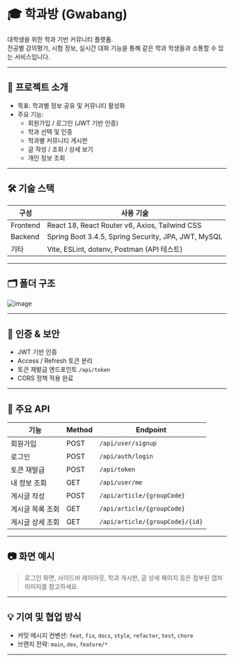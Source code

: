 # 🎓 학과방 (Gwabang)

대학생을 위한 학과 기반 커뮤니티 플랫폼.  
전공별 강의평가, 시험 정보, 실시간 대화 기능을 통해 같은 학과 학생들과 소통할 수 있는 서비스입니다.

---

## 📌 프로젝트 소개

- 목표: 학과별 정보 공유 및 커뮤니티 활성화
- 주요 기능:
  - 회원가입 / 로그인 (JWT 기반 인증)
  - 학과 선택 및 인증
  - 학과별 커뮤니티 게시판
  - 글 작성 / 조회 / 상세 보기
  - 개인 정보 조회

---

## 🛠️ 기술 스택

| 구성 | 사용 기술 |
|------|-----------|
| Frontend | React 18, React Router v6, Axios, Tailwind CSS |
| Backend | Spring Boot 3.4.5, Spring Security, JPA, JWT, MySQL |
| 기타 | Vite, ESLint, dotenv, Postman (API 테스트) |

---

## 🗂️ 폴더 구조

![image](https://github.com/user-attachments/assets/c3ec2ca0-fa32-4248-ab5b-2c96037ced5a)


---

## 🔐 인증 & 보안

- JWT 기반 인증
- Access / Refresh 토큰 분리
- 토큰 재발급 엔드포인트 `/api/token`
- CORS 정책 적용 완료

---

## 📄 주요 API

| 기능 | Method | Endpoint |
|------|--------|----------|
| 회원가입 | POST | `/api/user/signup` |
| 로그인 | POST | `/api/auth/login` |
| 토큰 재발급 | POST | `/api/token` |
| 내 정보 조회 | GET | `/api/user/me` |
| 게시글 작성 | POST | `/api/article/{groupCode}` |
| 게시글 목록 조회 | GET | `/api/article/{groupCode}` |
| 게시글 상세 조회 | GET | `/api/article/{groupCode}/{id}` |

---

## 📷 화면 예시

> 로그인 화면, 사이드바 레이아웃, 학과 게시판, 글 상세 페이지 등은 첨부된 캡처 이미지를 참고하세요.

---

## 💡 기여 및 협업 방식

- 커밋 메시지 컨벤션: `feat`, `fix`, `docs`, `style`, `refactor`, `test`, `chore`
- 브랜치 전략: `main`, `dev`, `feature/*`

---
